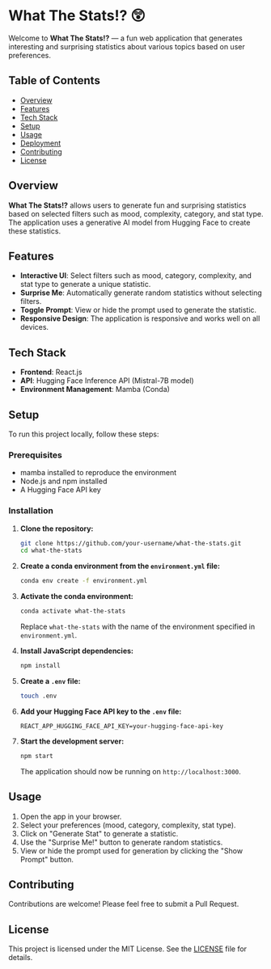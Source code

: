 # What The Stats!? 😲

Welcome to **What The Stats!?** — a fun web application that generates interesting and surprising statistics about various topics based on user preferences. 

## Table of Contents
- [Overview](#overview)
- [Features](#features)
- [Tech Stack](#tech-stack)
- [Setup](#setup)
- [Usage](#usage)
- [Deployment](#deployment)
- [Contributing](#contributing)
- [License](#license)

## Overview

**What The Stats!?** allows users to generate fun and surprising statistics based on selected filters such as mood, complexity, category, and stat type. The application uses a generative AI model from Hugging Face to create these statistics.

## Features

- **Interactive UI**: Select filters such as mood, category, complexity, and stat type to generate a unique statistic.
- **Surprise Me**: Automatically generate random statistics without selecting filters.
- **Toggle Prompt**: View or hide the prompt used to generate the statistic.
- **Responsive Design**: The application is responsive and works well on all devices.

## Tech Stack

- **Frontend**: React.js
- **API**: Hugging Face Inference API (Mistral-7B model)
- **Environment Management**: Mamba (Conda)

## Setup

To run this project locally, follow these steps:

### Prerequisites

- mamba installed to reproduce the environment
- Node.js and npm installed
- A Hugging Face API key

### Installation

1. **Clone the repository:**
    ```bash
    git clone https://github.com/your-username/what-the-stats.git
    cd what-the-stats
    ```

2. **Create a conda environment from the `environment.yml` file:**
    ```bash
    conda env create -f environment.yml
    ```

3. **Activate the conda environment:**
    ```bash
    conda activate what-the-stats
    ```

    Replace `what-the-stats` with the name of the environment specified in `environment.yml`.

4. **Install JavaScript dependencies:**
    ```bash
    npm install
    ```

5. **Create a `.env` file:**
    ```bash
    touch .env
    ```

6. **Add your Hugging Face API key to the `.env` file:**
    ```
    REACT_APP_HUGGING_FACE_API_KEY=your-hugging-face-api-key
    ```

7. **Start the development server:**
    ```bash
    npm start
    ```

    The application should now be running on `http://localhost:3000`.

## Usage

1. Open the app in your browser.
2. Select your preferences (mood, category, complexity, stat type).
3. Click on "Generate Stat" to generate a statistic.
4. Use the "Surprise Me!" button to generate random statistics.
5. View or hide the prompt used for generation by clicking the "Show Prompt" button.

## Contributing

Contributions are welcome! Please feel free to submit a Pull Request.

## License

This project is licensed under the MIT License. See the [LICENSE](LICENSE) file for details.
